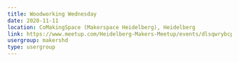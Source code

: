 ```yaml
---
title: Woodworking Wednesday
date: 2020-11-11
location: CoMakingSpace (Makerspace Heidelberg), Heidelberg
link: https://www.meetup.com/Heidelberg-Makers-Meetup/events/dlsqwrybcpbpb/
usergroup: makershd
type: usergroup
---
```

